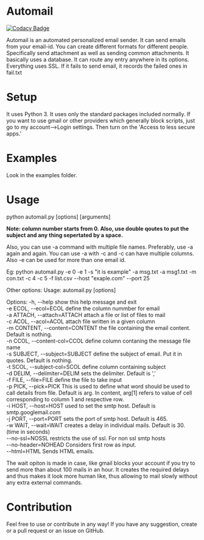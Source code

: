 # Automail

[![Codacy Badge](https://api.codacy.com/project/badge/Grade/26e08cbfe7734e9bb6ae1772764c1dbd)](https://app.codacy.com/app/bridgesign/AutoMail?utm_source=github.com&utm_medium=referral&utm_content=bridgesign/AutoMail&utm_campaign=badger)

Automail is an automated personalized email sender. It can send emails from your email-id. You can create different formats for different people. Specifically send attachment as well as sending common attachments. It basically uses a database. It can route any entry anywhere in its options. Everything uses SSL. If it fails to send email, it records the failed ones in fail.txt
# Setup
It uses Python 3. It uses only the standard packages included normally.
If you want to use gmail or other providers which generally block scripts, just go to my account-->Login settings. Then turn on the 'Access to less secure apps.'
# Examples
Look in the examples folder.
# Usage
python automail.py [options] [arguments]

<b>Note: column number starts from 0. Also, use double qoutes to put the subject and any thing sepertated by a space.</b>


Also, you can use -a command with multiple file names. Preferably, use -a again and again. You can use -a with -c and -c can have multiple columns. Also -e can be used for more than one email id.

Eg: python automail.py -e 0 -e 1 -s "it is example" -a msg.txt -a msg1.txt -m con.txt -c 4 -c 5 -f list.csv --host "exaple.com" --port 25

Other options:
Usage: automail.py [options]

Options:
  -h, --help            show this help message and exit<br>
  -e ECOL, --ecol=ECOL  define the column nummber for email<br>
  -a ATTACH, --attach=ATTACH
                        attach a file or list of files to mail<br>
  -c ACOL, --acol=ACOL  attach file written in a given column<br>
  -m CONTENT, --content=CONTENT   the file containing the email content. Default is nothing.<br>
  -n CCOL, --content-col=CCOL       define column contaning the message file name<br>
  -s SUBJECT, --subject=SUBJECT      define the subject of email. Put it in quotes. Default is nothing.<br>
  -t SCOL, --subject-col=SCOL     define column containing subject<br>
  -d DELIM, --delimiter=DELIM       sets the delimiter. Default is ','<br>
  -f FILE, --file=FILE  define the file to take input<br>
  -p PICK, --pick=PICK  This is used to define what word should be used to
                        call details from file. Default is arg. In content,
                        arg[1] refers to value of cell corresponding to column
                        1 and respective row.<br>
  -i HOST, --host=HOST  used to set the smtp host. Default is
                        smtp.googlemail.com<br>
  -j PORT, --port=PORT  sets the port of smtp host. Default is 465.<br>
  -w WAIT, --wait=WAIT  creates a delay in individual mails. Default is 30. (time in seconds)<br>
  --no-ssl=NOSSL        restricts the use of ssl. For non ssl smtp hosts<br>
  --no-header=NOHEAD    Considers first row as input.<br>
  --html=HTML           Sends HTML emails.
  
  The wait opiton is made in case, like gmail blocks your account if you try to send more than about 100 mails in an hour. It creates the   required delays and thus makes it look more human like, thus allowing to mail slowly without any extra external commands.
# Contribution
Feel free to use or contribute in any way! If you have any suggestion, create or a pull request or an issue on GitHub.

